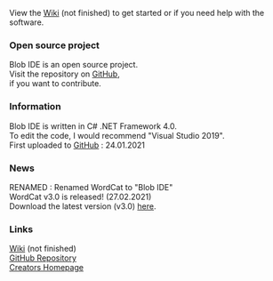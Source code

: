 View the [Wiki](https://github.com/FreshPlayer/WordCat/wiki) (not finished) to get started or if you need help with the software.

### Open source project

Blob IDE is an open source project.\
Visit the repository on [GitHub](https://github.com/FreshPlayer/Blob-IDE),\
if you want to contribute.

### Information

Blob IDE is written in C# .NET Framework 4.0.\
To edit the code, I would recommend "Visual Studio 2019".\
First uploaded to [GitHub](https://github.com/FreshPlayer/Blob-IDE) : 24.01.2021

### News

RENAMED :
Renamed WordCat to "Blob IDE"\
WordCat v3.0 is released! (27.02.2021)\
Download  the latest version (v3.0) [here](https://github.com/FreshPlayer/Blob-IDE/releases/tag/v3.0).

### Links

[Wiki](https://github.com/FreshPlayer/Blob-IDE/wiki) (not finished)\
[GitHub Repository](https://github.com/FreshPlayer/Blob-IDE)\
[Creators Homepage](https://www.freshplayeryt.com/)

